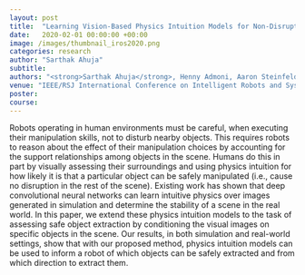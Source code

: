 ```yaml
---
layout: post
title:  "Learning Vision-Based Physics Intuition Models for Non-Disruptive Object Extraction"
date:   2020-02-01 00:00:00 +00:00
image: /images/thumbnail_iros2020.png
categories: research
author: "Sarthak Ahuja"
subtitle: 
authors: "<strong>Sarthak Ahuja</strong>, Henny Admoni, Aaron Steinfeld"
venue: "IEEE/RSJ International Conference on Intelligent Robots and Systems (IROS)"
poster:
course: 
---
```

Robots operating in human environments must be careful, when executing their manipulation skills, not to disturb nearby objects. This requires robots to reason about the effect of their manipulation choices by accounting for the support relationships among objects in the scene. Humans do this in part by visually assessing their surroundings and using physics intuition for how likely it is that a particular object can be safely manipulated (i.e., cause no disruption in the rest of the scene). Existing work has shown that deep convolutional neural networks can learn intuitive physics over images generated in simulation and determine the stability of a scene in the real world. In this paper, we extend these physics intuition models to the task of assessing safe object extraction by conditioning the visual images on specific objects in the scene. Our results, in both simulation and real-world settings, show that with our proposed method, physics intuition models can be used to inform a robot of which objects can be safely extracted and from which direction to extract them.
